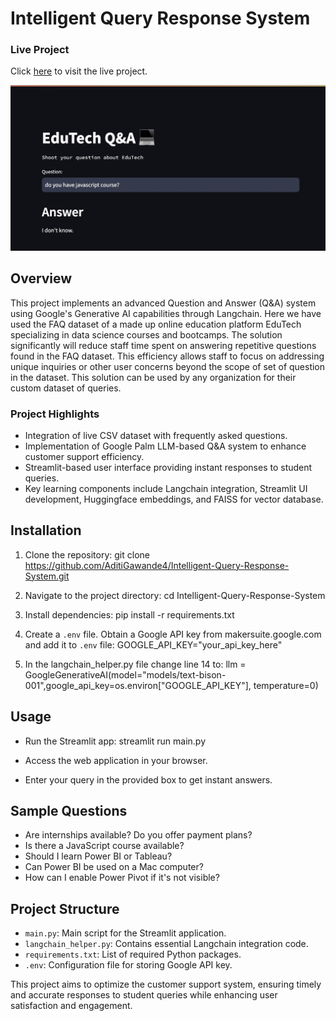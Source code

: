 # Intelligent Query Response System

### Live Project

Click [here](https://edutech-solutions-q-a-system.streamlit.app/) to visit the live project.

![Alt Text](./EduTech.jpg)
## Overview

This project implements an advanced Question and Answer (Q&A) system using Google's Generative AI capabilities through Langchain. Here we have used the FAQ dataset of a made up online education platform EduTech specializing in data science courses and bootcamps. The solution significantly will reduce staff time spent on answering repetitive questions found in the FAQ dataset. This efficiency allows staff to focus on addressing unique inquiries or other user concerns beyond the scope of set of question in the dataset. This solution can be used by any organization for their custom dataset of queries.

### Project Highlights

- Integration of live CSV dataset with frequently asked questions.
- Implementation of Google Palm LLM-based Q&A system to enhance customer support efficiency.
- Streamlit-based user interface providing instant responses to student queries.
- Key learning components include Langchain integration, Streamlit UI development, Huggingface embeddings, and FAISS for vector database.

## Installation

1. Clone the repository:
git clone https://github.com/AditiGawande4/Intelligent-Query-Response-System.git

2. Navigate to the project directory:
cd Intelligent-Query-Response-System

3. Install dependencies:
pip install -r requirements.txt

4. Create a `.env` file. Obtain a Google API key from makersuite.google.com and add it to `.env` file:
GOOGLE_API_KEY="your_api_key_here"

5. In the langchain_helper.py file change line 14 to:
llm = GoogleGenerativeAI(model="models/text-bison-001",google_api_key=os.environ["GOOGLE_API_KEY"], temperature=0)


## Usage

- Run the Streamlit app:
streamlit run main.py

- Access the web application in your browser.

- Enter your query in the provided box to get instant answers.

## Sample Questions

- Are internships available? Do you offer payment plans?
- Is there a JavaScript course available?
- Should I learn Power BI or Tableau?
- Can Power BI be used on a Mac computer?
- How can I enable Power Pivot if it's not visible?

## Project Structure

- `main.py`: Main script for the Streamlit application.
- `langchain_helper.py`: Contains essential Langchain integration code.
- `requirements.txt`: List of required Python packages.
- `.env`: Configuration file for storing Google API key.

This project aims to optimize the customer support system, ensuring timely and accurate responses to student queries while enhancing user satisfaction and engagement.
